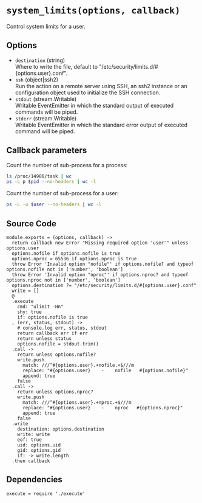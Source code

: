 
# `system_limits(options, callback)` 

Control system limits for a user.

## Options

*   `destination` (string)   
    Where to write the file, default to "/etc/security/limits.d/#{options.user}.conf".   
*   `ssh` (object|ssh2)   
    Run the action on a remote server using SSH, an ssh2 instance or an
    configuration object used to initialize the SSH connection.   
*   `stdout` (stream.Writable)   
    Writable EventEmitter in which the standard output of executed commands will
    be piped.   
*   `stderr` (stream.Writable)   
    Writable EventEmitter in which the standard error output of executed command
    will be piped.   

## Callback parameters

Count the number of sub-process for a process:

```bash
ls /proc/14986/task | wc
ps -L p $pid --no-headers | wc -l
```

Count the number of sub-process for a user:

```bash
ps -L -u $user --no-headers | wc -l
```

## Source Code

    module.exports = (options, callback) ->
      return callback new Error "Missing required option 'user'" unless options.user
      options.nofile if options.nofile is true
      options.nproc = 65536 if options.nproc is true
      throw Error 'Invalid option "nofile"' if options.nofile? and typeof options.nofile not in ['number', 'boolean']
      throw Error 'Invalid option "nproc"' if options.nproc? and typeof options.nproc not in ['number', 'boolean']
      options.destination ?= "/etc/security/limits.d/#{options.user}.conf"
      write = []
      @
      .execute
        cmd: "ulimit -Hn"
        shy: true
        if: options.nofile is true
      , (err, status, stdout) ->
        # console.log err, status, stdout
        return callback err if err
        return unless status
        options.nofile = stdout.trim()
      .call ->
        return unless options.nofile?
        write.push 
          match: ///^#{options.user}.+nofile.+$///m
          replace: "#{options.user}    -    nofile   #{options.nofile}"
          append: true
        false
      .call ->
        return unless options.nproc?
        write.push
          match: ///^#{options.user}.+nproc.+$///m
          replace: "#{options.user}    -    nproc   #{options.nproc}"
          append: true
        false
      .write
        destination: options.destination
        write: write
        eof: true
        uid: options.uid
        gid: options.gid
        if: -> write.length
      .then callback

## Dependencies

    execute = require './execute'



